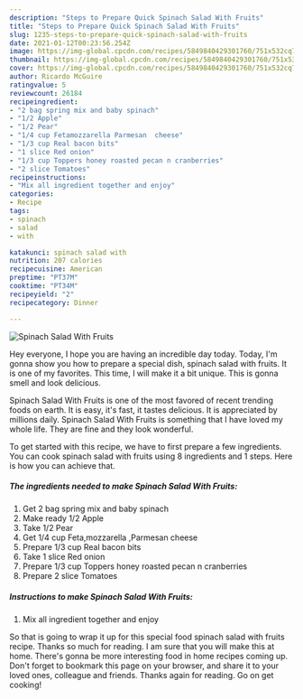 ```yaml
---
description: "Steps to Prepare Quick Spinach Salad With Fruits"
title: "Steps to Prepare Quick Spinach Salad With Fruits"
slug: 1235-steps-to-prepare-quick-spinach-salad-with-fruits
date: 2021-01-12T00:23:56.254Z
image: https://img-global.cpcdn.com/recipes/5849840429301760/751x532cq70/spinach-salad-with-fruits-recipe-main-photo.jpg
thumbnail: https://img-global.cpcdn.com/recipes/5849840429301760/751x532cq70/spinach-salad-with-fruits-recipe-main-photo.jpg
cover: https://img-global.cpcdn.com/recipes/5849840429301760/751x532cq70/spinach-salad-with-fruits-recipe-main-photo.jpg
author: Ricardo McGuire
ratingvalue: 5
reviewcount: 26184
recipeingredient:
- "2 bag spring mix and baby spinach"
- "1/2 Apple"
- "1/2 Pear"
- "1/4 cup Fetamozzarella Parmesan  cheese"
- "1/3 cup Real bacon bits"
- "1 slice Red onion"
- "1/3 cup Toppers honey roasted pecan n cranberries"
- "2 slice Tomatoes"
recipeinstructions:
- "Mix all ingredient together and enjoy"
categories:
- Recipe
tags:
- spinach
- salad
- with

katakunci: spinach salad with 
nutrition: 207 calories
recipecuisine: American
preptime: "PT37M"
cooktime: "PT34M"
recipeyield: "2"
recipecategory: Dinner

---
```



![Spinach Salad With Fruits](https://img-global.cpcdn.com/recipes/5849840429301760/751x532cq70/spinach-salad-with-fruits-recipe-main-photo.jpg)

Hey everyone, I hope you are having an incredible day today. Today, I'm gonna show you how to prepare a special dish, spinach salad with fruits. It is one of my favorites. This time, I will make it a bit unique. This is gonna smell and look delicious.

Spinach Salad With Fruits is one of the most favored of recent trending foods on earth. It is easy, it's fast, it tastes delicious. It is appreciated by millions daily. Spinach Salad With Fruits is something that I have loved my whole life. They are fine and they look wonderful.




To get started with this recipe, we have to first prepare a few ingredients. You can cook spinach salad with fruits using 8 ingredients and 1 steps. Here is how you can achieve that.

<!--inarticleads1-->

##### The ingredients needed to make Spinach Salad With Fruits:

1. Get 2 bag spring mix and baby spinach
1. Make ready 1/2 Apple
1. Take 1/2 Pear
1. Get 1/4 cup Feta,mozzarella ,Parmesan  cheese
1. Prepare 1/3 cup Real bacon bits
1. Take 1 slice Red onion
1. Prepare 1/3 cup Toppers honey roasted pecan n cranberries
1. Prepare 2 slice Tomatoes




<!--inarticleads2-->

##### Instructions to make Spinach Salad With Fruits:

1. Mix all ingredient together and enjoy




So that is going to wrap it up for this special food spinach salad with fruits recipe. Thanks so much for reading. I am sure that you will make this at home. There's gonna be more interesting food in home recipes coming up. Don't forget to bookmark this page on your browser, and share it to your loved ones, colleague and friends. Thanks again for reading. Go on get cooking!
